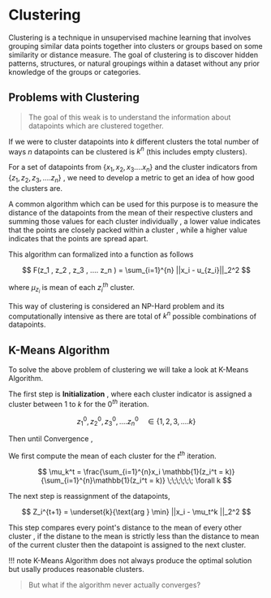 # Clustering 
Clustering is a technique in unsupervised machine learning that involves 
grouping similar data points together into clusters or groups based 
on some similarity or distance measure. The goal of clustering is 
to discover hidden patterns, structures, 
or natural groupings within a dataset without 
any prior knowledge of the groups or categories.

## Problems with Clustering
> The goal of this weak is to understand the information about
datapoints which are clustered together.

If we were to cluster datapoints into $k$ different clusters 
the total number of ways $n$ datapoints can be clustered is 
$k^n$ (this includes empty clusters).

For a set of datapoints from $\{x_1 , x_2  , x_3 .... x_n \}$ 
and the cluster indicators from $\{z_1 , z_2 , z_3 , .... z_n \}$ ,
we need to develop a metric to get an idea of how good the 
clusters are.

A common algorithm which can be used for this purpose is to 
measure the distance of the datapoints from the mean of their 
respective clusters and summing those values for each cluster 
individually , a lower value indicates that the points are closely
packed within a cluster , while a higher value indicates that the 
points are spread apart.

This algorithm can formalized into a function as follows 

$$ F(z_1 , z_2 , z_3 , .... z_n ) = \sum_{i=1}^{n} ||x_i - u_{z_i}||_2^2 $$

where $\mu_{z_i}$ is mean of each $z_i^{th}$ cluster.

This way of clustering is considered an NP-Hard problem and 
its computationally intensive as there are total of $k^n$ possible
combinations of datapoints.

## K-Means Algorithm
To solve the above problem of clustering we will take a look 
at K-Means Algorithm.

The first step is **Initialization** , where each cluster 
indicator is assigned a cluster between $1$ to $k$ for the 
$0^{th}$ iteration.

$$ z_1^0 , z_2^0 , z_3^0 , .... z_n^0  \;\;\;\; \in \{1,2,3, .... k \}$$

Then until Convergence ,

We first compute the mean of each cluster for the $t^{th}$ iteration.

$$ \mu_k^t = \frac{\sum_{i=1}^{n}x_i \mathbb{1}(z_i^t = k)}{\sum_{i=1}^{n}\mathbb{1}(z_i^t = k)} \;\;\;\;\;\; \forall k $$

The next step is reassignment of the datapoints,

$$ Z_i^{t+1} = \underset{k}{\text{arg } \min} ||x_i  - \mu_t^k ||_2^2 $$

This step compares every point's distance to the mean of every other cluster ,
if the distane to the mean is strictly less than the distance to mean 
of the current cluster then the datapoint is assigned to the next cluster.

!!! note 
    K-Means Algorithm does not always produce the optimal solution but 
    usally produces reasonable clusters.

> But what if the algorithm never actually converges?

